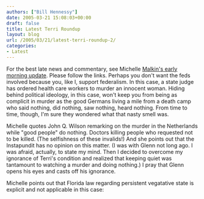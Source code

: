 ```yaml
---
authors: ["Bill Hennessy"]
date: 2005-03-21 15:08:03+00:00
draft: false
title: Latest Terri Roundup
layout: blog
url: /2005/03/21/latest-terri-roundup-2/
categories:
- Latest
---
```


For the best late news and commentary, see Michelle [Malkin's early morning update](https://michellemalkin.com/archives/001812.htm). Please follow the links.  Perhaps you don't want the feds involved because you, like I, support federalism.  In this case, a state judge has ordered health care workers to murder an innocent woman.  Hiding behind political ideology, in this case, won't keep you from being as complicit in murder as the good Germans living a mile from a death camp who said nothing, did nothing, saw nothing, heard nothing.  From time to time, though, I'm sure they wondered what that nasty smell was.

Michelle quotes John Q. Wilson remarking on the murder in the Netherlands while "good people" do nothing.  Doctors killing people who requested not to be killed.  (The selfishness of these invalids!) And she points out that the Instapundit has no opinion on this matter.  (I was with Glenn not long ago.  I was afraid, actually, to state my mind.  Then I decided to overcome my ignorance of Terri's condition and realized that keeping quiet was tantamount to watching a murder and doing nothing.)  I pray that Glenn opens his eyes and casts off his ignorance.

Michelle points out that Florida law regarding persistent vegatative state is explicit and not applicable in this case:



> 
